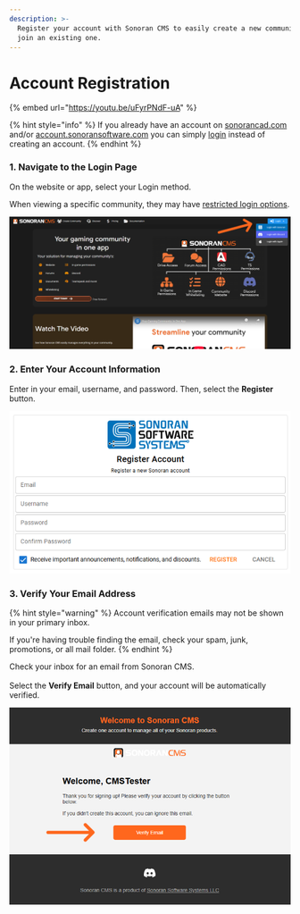 ```yaml
---
description: >-
  Register your account with Sonoran CMS to easily create a new community, or
  join an existing one.
---
```


# Account Registration

{% embed url="https://youtu.be/uFyrPNdF-uA" %}

{% hint style="info" %}
If you already have an account on [sonorancad.com](https://sonorancad.com/) and/or [account.sonoransoftware.com](https://account.sonoransoftware.com) you can simply [login](https://sonorancms.com/#/login) instead of creating an account.
{% endhint %}

### 1. Navigate to the Login Page

On the website or app, select your Login method.

When viewing a specific community, they may have [restricted login options](../customization/community-branding-and-settings.md#allowed-login-methods).

![The account registration panel allows users to input their information.](<../../.gitbook/assets/Screenshot (191).png>)

### 2. Enter Your Account Information

Enter in your email, username, and password. Then, select the **Register** button.

![Verification emails are sent for user registration.](<../../.gitbook/assets/Screenshot (193).png>)

### 3. Verify Your Email Address

{% hint style="warning" %}
Account verification emails may not be shown in your primary inbox.

If you're having trouble finding the email, check your spam, junk, promotions, or all mail folder.
{% endhint %}

Check your inbox for an email from Sonoran CMS.\
\
Select the **Verify Email** button, and your account will be automatically verified.

![Account verification emails are sent as shown above.](<../../.gitbook/assets/Screenshot (195).png>)
